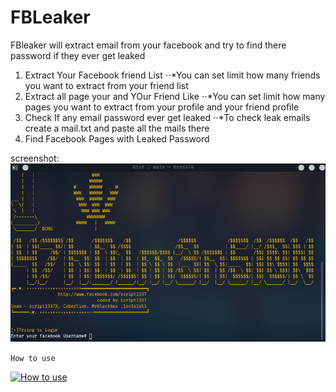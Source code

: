 # FBLeaker
FBleaker will extract email from your facebook and try to find there password if they ever get leaked

1. Extract Your Facebook friend List
⋅⋅*You can set limit how many friends you want to extract from your friend list
2. Extract all page your and YOur Friend Like
⋅⋅*You can set limit how many pages you want to extract from your profile and your friend profile
3. Check If any email password ever get leaked
⋅⋅*To check leak emails create a mail.txt and paste all the mails there
4. Find Facebook Pages with Leaked Password

screenshot: 
![alt text](https://github.com/ScRiPt1337/FBLeaker/blob/master/root1x.png "screenshot")

`How to use`

[![How to use](http://img.youtube.com/vi/YrEL5qc7hqE/0.jpg)](http://www.youtube.com/watch?v=YrEL5qc7hqE)
